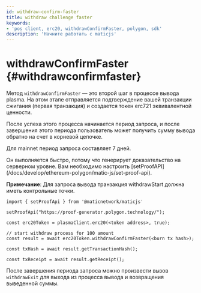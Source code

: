 ```yaml
---
id: withdraw-confirm-faster
title: withdraw challenge faster
keywords:
- 'pos client, erc20, withdrawConfirmFaster, polygon, sdk'
description: 'Начните работать с maticjs'
---
```


# withdrawConfirmFaster {#withdrawconfirmfaster}

Метод `withdrawConfirmFaster` — это второй шаг в процессе вывода plasma. На этом этапе отправляется подтверждение вашей транзакции сжигания (первая транзакция) и создается токен erc721 эквивалентной ценности.

После успеха этого процесса начинается период запроса, и после завершения этого периода пользователь может получить сумму вывода обратно на счет в корневой цепочке.

Для mainnet период запроса составляет 7 дней.

<div class="highlight mb-20px mt-20px">
Он выполняется быстро, потому что генерирует доказательство на серверном уровне. Вам необходимо настроить [setProofAPI](/docs/develop/ethereum-polygon/matic-js/set-proof-api).
</div>

**Примечание**: Для запроса вывода транзакция withdrawStart должна иметь контрольные точки.

```
import { setProofApi } from '@maticnetwork/maticjs'

setProofApi("https://proof-generator.polygon.technology/");

const erc20Token = plasmaClient.erc20(<token address>, true);

// start withdraw process for 100 amount
const result = await erc20Token.withdrawConfirmFaster(<burn tx hash>);

const txHash = await result.getTransactionHash();

const txReceipt = await result.getReceipt();

```

После завершения периода запроса можно произвести вызов `withdrawExit` для выхода из процесса вывода и возвращения выведенной суммы.
